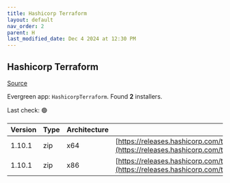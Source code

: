 ```yaml
---
title: Hashicorp Terraform
layout: default
nav_order: 2
parent: H
last_modified_date: Dec 4 2024 at 12:30 PM
---
```


## Hashicorp Terraform

[Source](https://www.terraform.io/)

Evergreen app: `HashicorpTerraform`. Found **2** installers.

Last check: 🟢

| Version | Type | Architecture | URI                                                                                                                                                                      |
| ------- | ---- | ------------ | ------------------------------------------------------------------------------------------------------------------------------------------------------------------------ |
| 1.10.1  | zip  | x64          | [https://releases.hashicorp.com/terraform/1.10.1/terraform_1.10.1_windows_amd64.zip](https://releases.hashicorp.com/terraform/1.10.1/terraform_1.10.1_windows_amd64.zip) |
| 1.10.1  | zip  | x86          | [https://releases.hashicorp.com/terraform/1.10.1/terraform_1.10.1_windows_386.zip](https://releases.hashicorp.com/terraform/1.10.1/terraform_1.10.1_windows_386.zip)     |
